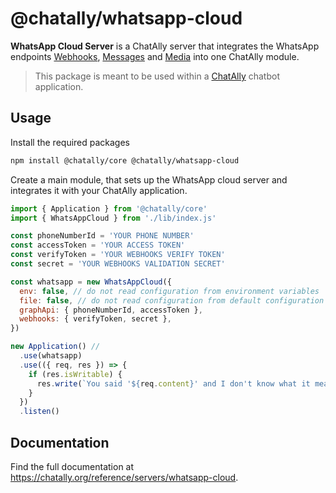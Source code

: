 # @chatally/whatsapp-cloud

**WhatsApp Cloud Server** is a ChatAlly server that integrates the WhatsApp endpoints
[Webhooks](https://developers.facebook.com/docs/whatsapp/cloud-api/webhooks),
[Messages](https://developers.facebook.com/docs/whatsapp/cloud-api/reference/messages) and
[Media](https://developers.facebook.com/docs/whatsapp/cloud-api/reference/media) into one ChatAlly module.

> This package is meant to be used within a [ChatAlly](https://chatally.org) chatbot application.

## Usage

Install the required packages

```sh
npm install @chatally/core @chatally/whatsapp-cloud
```

Create a main module, that sets up the WhatsApp cloud server and integrates it with your ChatAlly application.

```js
import { Application } from '@chatally/core'
import { WhatsAppCloud } from './lib/index.js'

const phoneNumberId = 'YOUR PHONE NUMBER'
const accessToken = 'YOUR ACCESS TOKEN'
const verifyToken = 'YOUR WEBHOOKS VERIFY TOKEN'
const secret = 'YOUR WEBHOOKS VALIDATION SECRET'

const whatsapp = new WhatsAppCloud({
  env: false, // do not read configuration from environment variables
  file: false, // do not read configuration from default configuration files
  graphApi: { phoneNumberId, accessToken },
  webhooks: { verifyToken, secret },
})

new Application() //
  .use(whatsapp)
  .use(({ req, res }) => {
    if (res.isWritable) {
      res.write(`You said '${req.content}' and I don't know what it means.`)
    }
  })
  .listen()
```

## Documentation

Find the full documentation at https://chatally.org/reference/servers/whatsapp-cloud.
